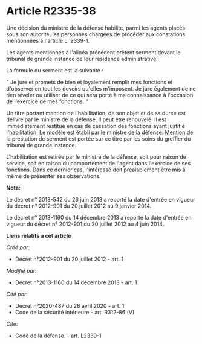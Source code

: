 # Article R2335-38

Une décision du ministre de la défense habilite, parmi les agents placés sous son autorité, les personnes chargées de
procéder aux constations mentionnées à l'article L. 2339-1.

Les agents mentionnés à l'alinéa précédent prêtent serment devant le tribunal de grande instance de leur résidence
administrative.

La formule du serment est la suivante :

" Je jure et promets de bien et loyalement remplir mes fonctions et d'observer en tout les devoirs qu'elles m'imposent. Je
jure également de ne rien révéler ou utiliser de ce qui sera porté à ma connaissance à l'occasion de l'exercice de mes
fonctions. ”

Un titre portant mention de l'habilitation, de son objet et de sa durée est délivré par le ministre de la défense. Il peut
être renouvelé. Il est immédiatement restitué en cas de cessation des fonctions ayant justifié l'habilitation. Le modèle est
établi par le ministre de la défense. Mention de la prestation de serment est portée sur ce titre par les soins du greffier
du tribunal de grande instance.

L'habilitation est retirée par le ministre de la défense, soit pour raison de service, soit en raison du comportement de
l'agent dans l'exercice de ses fonctions. Dans ce dernier cas, l'intéressé doit préalablement être mis à même de présenter
ses observations.

**Nota:**

Le décret n° 2013-542 du 26 juin 2013 a reporté la date d'entrée en vigueur du décret n° 2012-901 du 20 juillet 2012 au 9
janvier 2014.

Le décret n° 2013-1160 du 14 décembre 2013 a reporté la date d'entrée en vigueur du décret n° 2012-901 du 20 juillet 2012 au
4 juin 2014.

**Liens relatifs à cet article**

_Créé par_:

  - Décret n°2012-901 du 20 juillet 2012 - art. 1

_Modifié par_:

  - Décret n°2013-1160 du 14 décembre 2013 - art. 1

_Cité par_:

  - Décret n°2020-487 du 28 avril 2020 - art. 1
  - Code de la sécurité intérieure - art. R312-86 (V)

_Cite_:

  - Code de la défense. - art. L2339-1
